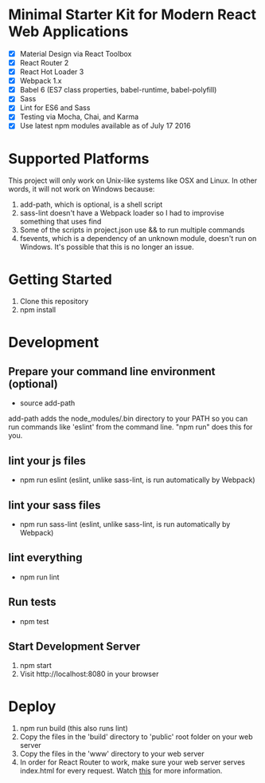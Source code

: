 # Minimal Starter Kit for Modern React Web Applications

- [x] Material Design via React Toolbox
- [x] React Router 2
- [x] React Hot Loader 3
- [x] Webpack 1.x
- [x] Babel 6 (ES7 class properties, babel-runtime, babel-polyfill)
- [x] Sass
- [x] Lint for ES6 and Sass
- [x] Testing via Mocha, Chai, and Karma
- [x] Use latest npm modules available as of July 17 2016

# Supported Platforms

This project will only work on Unix-like systems like OSX and Linux. In other words, it will not work on Windows because:

1. add-path, which is optional, is a shell script
2. sass-lint doesn't have a Webpack loader so I had to improvise something that uses find
3. Some of the scripts in project.json use && to run multiple commands
4. fsevents, which is a dependency of an unknown module, doesn't run on Windows. It's possible that this is no longer an issue.

# Getting Started
1. Clone this repository
2. npm install

# Development

## Prepare your command line environment (optional)
* source add-path

add-path adds the node_modules/.bin directory to your PATH so you can run commands like 'eslint' from the command line. "npm run" does this for you.

## lint your js files
* npm run eslint (eslint, unlike sass-lint, is run automatically by Webpack)

## lint your sass files
* npm run sass-lint (eslint, unlike sass-lint, is run automatically by Webpack)

## lint everything
* npm run lint

## Run tests
* npm test

## Start Development Server
1. npm start
2. Visit http://localhost:8080 in your browser

# Deploy
1. npm run build (this also runs lint)
2. Copy the files in the 'build' directory to 'public' root folder on your web server
3. Copy the files in the 'www' directory to your web server
4. In order for React Router to work, make sure your web server serves index.html for every request. Watch [this](https://www.youtube.com/watch?v=cdUyEou0LHg) for more information.
